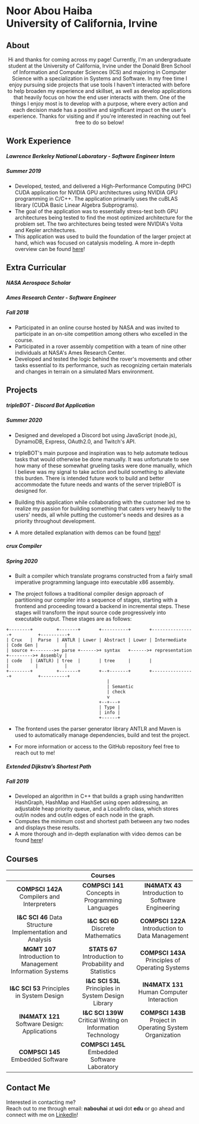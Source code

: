 # Noor Abou Haiba <br/>University of California, Irvine

## About

<center> Hi and thanks for coming across my page! Currently, I'm an undergraduate student at the University of California, Irvine under the Donald Bren School of Information and Computer Sciences (ICS) and majoring in Computer Science with a specialization in Systems and Software. 
In my free time I enjoy pursuing side projects that use tools I haven't interacted with before to help broaden my experience and skillset, as well as develop applications that heavily focus on how the end user interacts with them. One of the things I enjoy most is to develop with a purpose, where every action and each decision made has a positive and significant impact on the user's experience. Thanks for visiting and if you're interested in reaching out feel free to do so below! </center>

## Work Experience

##### Lawrence Berkeley National Laboratory - Software Engineer Intern

##### Summer 2019

- Developed, tested, and delivered a High-Performance Computing (HPC)  CUDA application for NVIDIA GPU architectures using NVIDIA GPU programming in C/C++. The application primarily uses the cuBLAS library (CUDA Basic Linear Algebra Subprograms).
- The goal of the application was to essentially stress-test both GPU architectures being tested to find the most optimized architecture for the problem set. The two architectures being tested were NVIDIA's Volta and Kepler architectures. 
- This application was used to build the foundation of the larger project at hand, which was focused on catalysis modeling. A more in-depth overview can be found [here](https://www.orau.gov/scidac4pi2018/presentations/3-BES/02Head-Gordon_scidac4_meeting_mhg.pdf)!

## Extra Curricular 

##### NASA Aerospace Scholar

##### Ames Research Center - Software Engineer 

##### Fall 2018

- Participated in an online course hosted by NASA and was invited to participate in an on-site competition among others who excelled in the course. 
- Participated in a rover assembly competition with a team of nine other individuals at NASA's Ames Research Center. 
- Developed and tested the logic behind the rover's movements and other tasks essential to its performance, such as recognizing certain materials and changes in terrain on a simulated Mars environment. 

## Projects

##### tripleBOT - Discord Bot Application

##### Summer 2020

- Designed and developed a Discord bot using JavaScript (node.js), DynamoDB, Express, OAuth2.0, and Twitch's API. 

- tripleBOT's main purpose and inspiration was to help automate tedious tasks that would otherwise be done manually. It was unfortunate to see how many of these somewhat grueling tasks were done manually, which I believe was my signal to take action and build something to alleviate this burden. There is intended future work to build and better accommodate the future needs and wants of the server tripleBOT is designed for.

- Building this application while collaborating with the customer led me to realize my passion for building something that caters very heavily to the users' needs, all while putting the customer's needs and desires as a priority throughout development.

-  A more detailed explanation with demos can be found [here](https://github.com/noor-abouhaiba/discord-bot-tripleBOT)! 

##### crux Compiler

##### Spring 2020

- Built a compiler which translate programs constructed from a fairly small imperative programming language into executable x86 assembly.

- The project follows a traditional compiler design approach of partitioning our compiler into a sequence of stages, starting with a frontend and proceeding toward a backend in incremental steps. These stages will transform the input source code progressively into executable output. These stages are as follows: 
```
+--------+         +-------+       +----------+       +----------------+          +----------+
| Crux   |  Parse  | ANTLR | Lower | Abstract | Lower | Intermediate   | Code Gen |          |
| source +-------->+ parse +------>+ syntax   +------>+ representation +--------->+ Assembly |
| code   | (ANTLR) | tree  |       | tree     |       |                |          |          |
+--------+         +-------+       +--+-------+       +----------------+          +----------+
                                      |
                                      | Semantic
                                      | check
                                      v
                                   +--+---+
                                   | Type |
                                   | info |
                                   +------+
```

- The frontend uses the parser generator library ANTLR and Maven is used to automatically manage dependencies, build and test the project.

- For more information or access to the GitHub repository feel free to reach out to me!  


##### Extended Dijkstra’s Shortest Path

##### Fall 2019

- Developed an algorithm in C++ that builds a graph using handwritten HashGraph, HashMap and HashSet using open addressing, an adjustable heap priority queue, and a LocalInfo class, which stores out/in nodes and out/in edges of each node in the graph.
- Computes the minimum cost and shortest path between any two nodes and displays these results.
- A more thorough and in-depth explanation with video demos can be found [here](https://gitlab.com/noor-abouhaiba/extended-dijkstra)! 

## Courses

|                                                             |                           Courses                           |                                                     |
| :---------------------------------------------------------: | :---------------------------------------------------------: | :-------------------------------------------------: |
|         **COMPSCI 142A** Compilers and Interpreters         |      **COMPSCI 141** Concepts in Programming Languages      | **IN4MATX 43** Introduction to Software Engineering |
|  **I&C SCI 46** Data Structure Implementation and Analysis  |             **I&C SCI 6D** Discrete Mathematics             |  **COMPSCI 122A** Introduction to Data Management   |
| **MGMT 107** Introduction to Management Information Systems |   **STATS 67** Introduction to Probability and Statistics   |  **COMPSCI 143A** Principles of Operating Systems   |
|         **I&C SCI 53** Principles in System Design          |     **I&C SCI 53L** Principles in System Design Library     |  **IN4MATX 131** Human Computer Interaction                                                   |
|        **IN4MATX 121** Software Design: Applications        | **I&C SCI 139W** Critical Writing on Information Technology |  **COMPSCI 143B** Project in Operating System Organization
|        **COMPSCI 145** Embedded Software        | **COMPSCI 145L** Embedded Software Laboratory |  
                                                  

## Contact Me

Interested in contacting me? <br/>Reach out to me through email: **nabouhai** at **uci** dot **edu** or go ahead and connect with me on [LinkedIn](https://www.linkedin.com/in/noor-abouhaiba/)!

